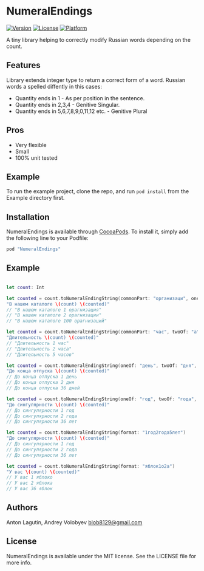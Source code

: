 # NumeralEndings

[![Version](https://img.shields.io/cocoapods/v/NumeralEndings.svg?style=flat)](http://cocoapods.org/pods/NumeralEndings)
[![License](https://img.shields.io/cocoapods/l/NumeralEndings.svg?style=flat)](http://cocoapods.org/pods/NumeralEndings)
[![Platform](https://img.shields.io/cocoapods/p/NumeralEndings.svg?style=flat)](http://cocoapods.org/pods/NumeralEndings)

A tiny library helping to correctly modify Russian words depending on the count.

## Features

Library extends integer type to return a correct form of a word.
Russian words a spelled diffently in this cases:
- Quantity ends in 1 - As per position in the sentence.
- Quantity ends in 2,3,4 - Genitive Singular.
- Quantity ends in 5,6,7,8,9,0,11,12 etc. - Genitive Plural

## Pros 

- Very flexible
- Small 
- 100% unit tested 

## Example

To run the example project, clone the repo, and run `pod install` from the Example directory first.

## Installation

NumeralEndings is available through [CocoaPods](http://cocoapods.org). To install
it, simply add the following line to your Podfile:

```ruby
pod "NumeralEndings"
```
## Example

```swift

let count: Int

let counted = count.toNumeralEndingString(commonPart: "организаци", oneOf:"я", twoOf: "ии", fiveOf: "ий")
"В нашем каталоге \(count) \(counted)"
// "В нашем каталоге 1 орагнизация"
// "В нашем каталоге 2 орагнизации"
// "В нашем каталоге 100 орагнизаций"

let counted = count.toNumeralEndingString(commonPart: "час", twoOf: "а", fiveOf: "ов")
"Длительность \(count) \(counted)"
// "Длительность 1 час"
// "Длительность 2 часа"
// "Длительность 5 часов"

let counted = count.toNumeralEndingString(oneOf: "день", twoOf: "дня", fiveOf: "дней")
"До конца отпуска \(count) \(counted)"
// До конца отпуска 1 день
// До конца отпуска 2 дня
// До конца отпуска 36 дней

let counted = count.toNumeralEndingString(oneOf: "год", twoOf: "года", fiveOf: "лет")
"До сингулярности \(count) \(counted)"
// До сингулярности 1 год
// До сингулярности 2 года
// До сингулярности 36 лет

let counted = count.toNumeralEndingString(format: "1год2года5лет")
"До сингулярности \(count) \(counted)"
// До сингулярности 1 год
// До сингулярности 2 года
// До сингулярности 36 лет

let counted = count.toNumeralEndingString(format: "яблок1о2а")
"У вас \(count) \(counted)"
// У вас 1 яблоко
// У вас 2 яблока
// У вас 36 яблок

```

## Authors

Anton Lagutin, Andrey Volobyev blob8129@gmail.com

## License

NumeralEndings is available under the MIT license. See the LICENSE file for more info.
